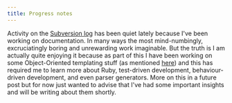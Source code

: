 ```yaml
---
title: Progress notes
---
```


Activity on the [Subversion log](http://www.wincent.com/a/about/wincent/weblog/svn-log/archives/) has been quiet lately because I've been working on documentation. In many ways the most mind-numbingly, excruciatingly boring and unrewarding work imaginable. But the truth is I am actually quite enjoying it because as part of this I have been working on some Object-Oriented templating stuff (as mentioned [here](http://www.wincent.com/a/about/wincent/weblog/archives/2007/01/testdriven_deve.php)) and this has required me to learn more about Ruby, test-driven development, behaviour-driven development, and even parser generators. More on this in a future post but for now just wanted to advise that I've had some important insights and will be writing about them shortly.
